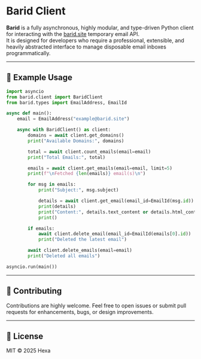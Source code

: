 # Barid Client

**Barid** is a fully asynchronous, highly modular, and type-driven Python client for interacting with the [barid.site](https://web.barid.site) temporary email API.  
It is designed for developers who require a professional, extensible, and heavily abstracted interface to manage disposable email inboxes programmatically.

---

## 🧪 Example Usage

```python
import asyncio
from barid.client import BaridClient
from barid.types import EmailAddress, EmailId

async def main():
    email = EmailAddress("example@barid.site")

    async with BaridClient() as client:
        domains = await client.get_domains()
        print("Available Domains:", domains)

        total = await client.count_emails(email=email)
        print("Total Emails:", total)

        emails = await client.get_emails(email=email, limit=5)
        print(f"\nFetched {len(emails)} email(s)\n")

        for msg in emails:
            print("Subject:", msg.subject)

            details = await client.get_email(email_id=EmailId(msg.id))
            print(details)
            print("Content:", details.text_content or details.html_content)
            print()

        if emails:
            await client.delete_email(email_id=EmailId(emails[0].id))
            print("Deleted the latest email")

        await client.delete_emails(email=email)
        print("Deleted all emails")

asyncio.run(main())
````

---

## 🤝 Contributing

Contributions are highly welcome.
Feel free to open issues or submit pull requests for enhancements, bugs, or design improvements.

---

## 🪪 License

MIT © 2025 Hexa
